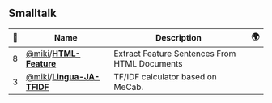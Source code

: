 ## Smalltalk 

|:star2: | Name | Description | 🌍|
|---|---|---|---|
|8|[@miki](https://github.com/miki)/[**HTML-Feature**](https://github.com/miki/HTML-Feature)|Extract Feature Sentences From HTML Documents||
|3|[@miki](https://github.com/miki)/[**Lingua-JA-TFIDF**](https://github.com/miki/Lingua-JA-TFIDF)|TF/IDF calculator based on MeCab.||

